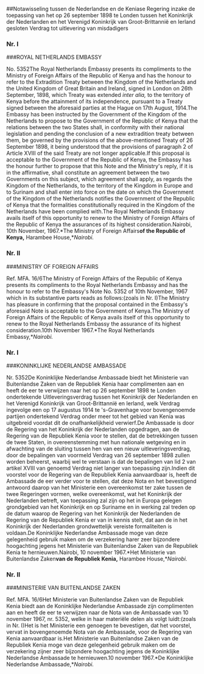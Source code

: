 <meta http-equiv='Content-Type' content='text/html; charset=utf-8' />

##Notawisseling tussen de Nederlandse en de Keniase Regering inzake de toepassing van het op 26 september 1898 te Londen tussen het Koninkrijk der Nederlanden en het Verenigd Koninkrijk van Groot-Brittannië en Ierland gesloten Verdrag tot uitlevering van misdadigers

### Nr.  I  

###ROYAL NETHERLANDS EMBASSY

No. 5352The Royal Netherlands Embassy presents its compliments to the Ministry of Foreign Affairs of the Republic of Kenya and has the honour to refer to the Extradition Treaty between the Kingdom of the Netherlands and the United Kingdom of Great Britain and Ireland, signed in London on 26th September, 1898, which Treaty was extended *inter alia,* to the territory of Kenya before the attainment of its independence, pursuant to a Treaty signed between the aforesaid parties at the Hague on 17th August, 1914.The Embassy has been instructed by the Government of the Kingdom of the Netherlands to propose to the Government of the Republic of Kenya that the relations between the two States shall, in conformity with their national legislation and pending the conclusion of a new extradition treaty between them, be governed by the provisions of the above-mentioned Treaty of 26 September 1898, it being understood that the provisions of paragraph 2 of Article XVIII of the said Treaty are not longer applicable.If this proposal is acceptable to the Government of the Republic of Kenya, the Embassy has the honour further to propose that this Note and the Ministry's reply, if it is in the affirmative, shall constitute an agreement between the two Governments on this subject, which agreement shall apply, as regards the Kingdom of the Netherlands, to the territory of the Kingdom in Europe and to Surinam and shall enter into force on the date on which the Government of the Kingdom of the Netherlands notifies the Government of the Republic of Kenya that the formalities constitutionally required in the Kingdom of the Netherlands have been complied with.The Royal Netherlands Embassy avails itself of this opportunity to renew to the Ministry of Foreign Affairs of the Republic of Kenya the assurances of its highest consideration.Nairobi, 10th November, 1967.*The Ministry of Foreign Affairs**of the Republic of Kenya,** Harambee House,**Nairobi.*

### Nr.  II  

###MINISTRY OF FOREIGN AFFAIRS

Ref. MFA. 16/6The Ministry of Foreign Affairs of the Republic of Kenya presents its compliments to the Royal Netherlands Embassy and has the honour to refer to the Embassy's Note No. 5352 of 10th November, 1967 which in its substantive parts reads as follows:(zoals in Nr. I)The Ministry has pleasure in confirming that the proposal contained in the Embassy's aforesaid Note is acceptable to the Government of Kenya.The Ministry of Foreign Affairs of the Republic of Kenya avails itself of this opportunity to renew to the Royal Netherlands Embassy the assurance of its highest consideration.10th November 1967.*The Royal Netherlands Embassy,**Nairobi.*

### Nr.  I  

###KONINKLIJKE NEDERLANDSE AMBASSADE

Nr. 5352De Koninklijke Nederlandse Ambassade biedt het Ministerie van Buitenlandse Zaken van de Republiek Kenia haar complimenten aan en heeft de eer te verwijzen naar het op 26 september 1898 te Londen ondertekende Uitleveringsverdrag tussen het Koninkrijk der Nederlanden en het Verenigd Koninkrijk van Groot-Brittannië en Ierland, welk Verdrag ingevolge een op 17 augustus 1914 te 's-Gravenhage voor bovengenoemde partijen ondertekend Verdrag onder meer tot het gebied van Kenia was uitgebreid voordat dit de onafhankelijkheid verwierf.De Ambassade is door de Regering van het Koninkrijk der Nederlanden opgedragen, aan de Regering van de Republiek Kenia voor te stellen, dat de betrekkingen tussen de twee Staten, in overeenstemming met hun nationale wetgeving en in afwachting van de sluiting tussen hen van een nieuw uitleveringsverdrag, door de bepalingen van voormeld Verdrag van 26 september 1898 zullen worden beheerst, waarbij wel te verstaan is dat de bepalingen van lid 2 van artikel XVIII van genoemd Verdrag niet langer van toepassing zijn.Indien dit voorstel voor de Regering van de Republiek Kenia aanvaardbaar is, heeft de Ambassade de eer verder voor te stellen, dat deze Nota en het bevestigend antwoord daarop van het Ministerie een overeenkomst ter zake tussen de twee Regeringen vormen, welke overeenkomst, wat het Koninkrijk der Nederlanden betreft, van toepassing zal zijn op het in Europa gelegen grondgebied van het Koninkrijk en op Suriname en in werking zal treden op de datum waarop de Regering van het Koninkrijk der Nederlanden de Regering van de Republiek Kenia er van in kennis stelt, dat aan de in het Koninkrijk der Nederlanden grondwettelijk vereiste formaliteiten is voldaan.De Koninklijke Nederlandse Ambassade moge van deze gelegenheid gebruik maken om de verzekering harer zeer bijzondere hoogachting jegens het Ministerie van Buitenlandse Zaken van de Republiek Kenia te hernieuwen.Nairobi, 10 november 1967.*Het Ministerie van Buitenlandse Zaken**van de Republiek Kenia,** Harambee House,**Nairobi.*

### Nr.  II  

###MINISTERIE VAN BUITENLANDSE ZAKEN

Ref. MFA. 16/6Het Ministerie van Buitenlandse Zaken van de Republiek Kenia biedt aan de Koninklijke Nederlandse Ambassade zijn complimenten aan en heeft de eer te verwijzen naar de Nota van de Ambassade van 10 november 1967, nr. 5352, welke in haar materiële delen als volgt luidt:(zoals in Nr. I)Het is het Ministerie een genoegen te bevestigen, dat het voorstel, vervat in bovengenoemde Nota van de Ambassade, voor de Regering van Kenia aanvaardbaar is.Het Ministerie van Buitenlandse Zaken van de Republiek Kenia moge van deze gelegenheid gebruik maken om de verzekering zijner zeer bijzondere hoogachting jegens de Koninklijke Nederlandse Ambassade te hernieuwen.10 november 1967.*De Koninklijke Nederlandse Ambassade,**Nairobi.*
